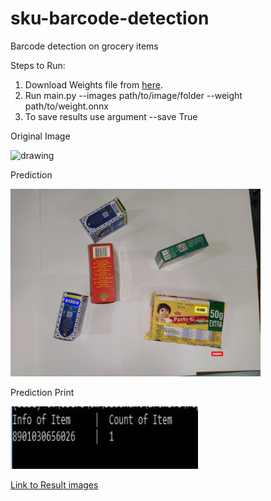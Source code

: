 # sku-barcode-detection
Barcode detection on grocery items

Steps to Run:

1. Download Weights file from [here](https://drive.google.com/file/d/12c1y4Rav5_Qi1VnHc8lMH8MriKjsUvQ9/view?usp=sharing).
2. Run main.py --images path/to/image/folder --weight path/to/weight.onnx
3. To save results use argument --save True

Original Image

<img src="/assets/IMG_20220303_173611.jpg?raw=true" alt="drawing" width="400" height="300"/>

Prediction

<img src="/assets/sample_out.jpg?raw=true" alt="drawing" width="400" height="300"/>

Prediction Print

<img src="/assets/res.JPG?raw=true" alt="drawing" width="300" height="100"/>

[Link to Result images](https://drive.google.com/drive/folders/1RJzk1vweJnjmk7jmZ_ovHw6IQKaY296k?usp=sharing)
